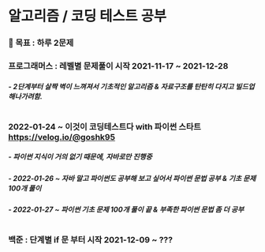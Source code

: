 # 알고리즘 / 코딩 테스트 공부
 ### 🌈 목표 : 하루 2문제
### 프로그래머스 : 레벨별 문제풀이 시작 2021-11-17 ~ 2021-12-28
##### - 2단계부터 살짝 벽이 느껴져서 기초적인 알고리즘 & 자료구조를 탄탄히 다지고 빌드업 해나가려함.
#
### 2022-01-24 ~ 이것이 코딩테스트다 with 파이썬 스타트 https://velog.io/@goshk95
##### - 파이썬 지식이 거의 없기 때문에, 자바로만 진행중
##### - 2022-01-26 ~ 자바 말고 파이썬도 공부해 보고 싶어서 파이썬 문법 공부 & 기초 문제 100개 풀이
##### - 2022-01-27 ~ 파이썬 기초 문제 100개 풀이 끝 & 부족한 파이썬 문법 좀 더 공부
#
### 백준 : 단계별 if 문 부터 시작 2021-12-09 ~ ???
